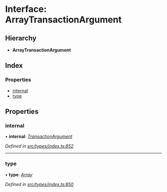 # Interface: ArrayTransactionArgument

## Hierarchy

* **ArrayTransactionArgument**

## Index

### Properties

* [internal](arraytransactionargument.md#internal)
* [type](arraytransactionargument.md#type)

## Properties

###  internal

• **internal**: *[TransactionArgument](../globals.md#transactionargument)*

*Defined in [src/types/index.ts:852](https://github.com/PolymathNetwork/polymesh-sdk/blob/56921667/src/types/index.ts#L852)*

___

###  type

• **type**: *[Array](../enums/transactionargumenttype.md#array)*

*Defined in [src/types/index.ts:850](https://github.com/PolymathNetwork/polymesh-sdk/blob/56921667/src/types/index.ts#L850)*
